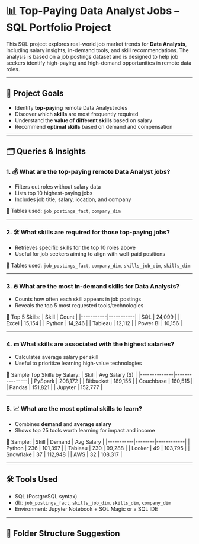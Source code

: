 # 📊 Top-Paying Data Analyst Jobs – SQL Portfolio Project

This SQL project explores real-world job market trends for **Data Analysts**, including salary insights, in-demand tools, and skill recommendations. The analysis is based on a job postings dataset and is designed to help job seekers identify high-paying and high-demand opportunities in remote data roles.

---

## 🧠 Project Goals

- Identify **top-paying** remote Data Analyst roles
- Discover which **skills** are most frequently required
- Understand the **value of different skills** based on salary
- Recommend **optimal skills** based on demand and compensation

---

## 🗂 Queries & Insights

### 1. 💰 What are the top-paying remote Data Analyst jobs?
- Filters out roles without salary data
- Lists top 10 highest-paying jobs
- Includes job title, salary, location, and company

📎 Tables used: `job_postings_fact`, `company_dim`

---

### 2. 🛠 What skills are required for those top-paying jobs?
- Retrieves specific skills for the top 10 roles above
- Useful for job seekers aiming to align with well-paid positions

📎 Tables used: `job_postings_fact`, `company_dim`, `skills_job_dim`, `skills_dim`

---

### 3. 🔥 What are the most in-demand skills for Data Analysts?
- Counts how often each skill appears in job postings
- Reveals the top 5 most requested tools/technologies

📌 Top 5 Skills:
| Skill     | Count     |
|-----------|-----------|
| SQL       | 24,099    |
| Excel     | 15,154    |
| Python    | 14,246    |
| Tableau   | 12,112    |
| Power BI  | 10,156    |

---

### 4. 💵 What skills are associated with the highest salaries?
- Calculates average salary per skill
- Useful to prioritize learning high-value technologies

📌 Sample Top Skills by Salary:
| Skill        | Avg Salary ($) |
|--------------|----------------|
| PySpark      | 208,172        |
| Bitbucket    | 189,155        |
| Couchbase    | 160,515        |
| Pandas       | 151,821        |
| Jupyter      | 152,777        |

---

### 5. 📈 What are the most **optimal** skills to learn?
- Combines **demand** and **average salary**
- Shows top 25 tools worth learning for impact and income

📌 Sample:
| Skill     | Demand | Avg Salary |
|-----------|--------|------------|
| Python    | 236    | 101,397    |
| Tableau   | 230    | 99,288     |
| Looker    | 49     | 103,795    |
| Snowflake | 37     | 112,948    |
| AWS       | 32     | 108,317    |

---

## 🛠 Tools Used

- SQL (PostgreSQL syntax)
- db: `job_postings_fact`, `skills_job_dim`, `skills_dim`, `company_dim`
- Environment: Jupyter Notebook + SQL Magic or a SQL IDE

---

## 📁 Folder Structure Suggestion


